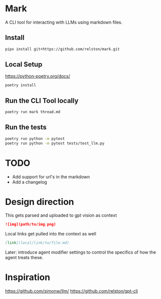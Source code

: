 # Mark
A CLI tool for interacting with LLMs using markdown files.

## Install
```bash
pipx install git+https://github.com/relston/mark.git
```

## Local Setup
https://python-poetry.org/docs/
```bash
poetry install
```

## Run the CLI Tool locally
```bash
poetry run mark thread.md
```

## Run the tests
```bash
poetry run python -m pytest
poetry run python -m pytest tests/test_llm.py
```

# TODO
- Add support for url's in the markdown
- Add a changelog

# Design direction
This gets parsed and uploaded to gpt vision as context
```markdown
![img](path/to/img.png) 
```

Local links get pulled into the context as well
```markdown
[link](local/link/to/file.md) 
```

Later: introduce agent modifier settings to control the specifics of how the agent treats these.

# Inspiration
https://github.com/simonw/llm/
https://github.com/relston/gpt-cli